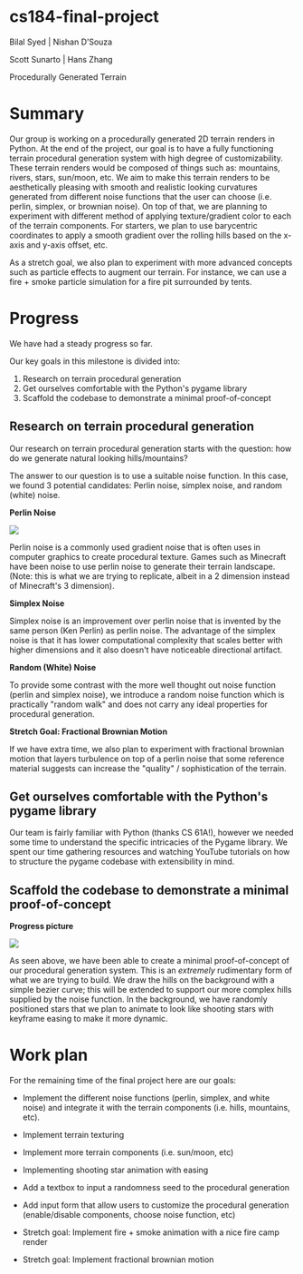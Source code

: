 # cs184-final-project

Bilal Syed | Nishan D’Souza

Scott Sunarto | Hans Zhang

Procedurally Generated Terrain

# Summary

Our group is working on a procedurally generated 2D terrain renders in Python. At the end of the project, our goal is to have a fully functioning terrain procedural generation system with high degree of customizability. These terrain renders would be composed of things such as: mountains, rivers, stars, sun/moon, etc. We aim to make this terrain renders to be aesthetically pleasing with smooth and realistic looking curvatures generated from different noise functions that the user can choose (i.e. perlin, simplex, or brownian noise). On top of that, we are planning to experiment with different method of applying texture/gradient color to each of the terrain components. For starters, we plan to use barycentric coordinates to apply a smooth gradient over the rolling hills based on the x-axis and y-axis offset, etc.

As a stretch goal, we also plan to experiment with more advanced concepts such as particle effects to augment our terrain. For instance, we can use a fire + smoke particle simulation for a fire pit surrounded by tents.

# Progress

We have had a steady progress so far.

Our key goals in this milestone is divided into:

1. Research on terrain procedural generation
2. Get ourselves comfortable with the Python's pygame library
3. Scaffold the codebase to demonstrate a minimal proof-of-concept

## Research on terrain procedural generation

Our research on terrain procedural generation starts with the question: how do we generate natural looking hills/mountains?

The answer to our question is to use a suitable noise function. In this case, we found 3 potential candidates: Perlin noise, simplex noise, and random (white) noise.

**Perlin Noise**

<img src="https://upload.wikimedia.org/wikipedia/commons/d/da/Perlin_noise.jpg" />

Perlin noise is a commonly used gradient noise that is often uses in computer graphics to create procedural texture. Games such as Minecraft have been noise to use perlin noise to generate their terrain landscape. (Note: this is what we are trying to replicate, albeit in a 2 dimension instead of Minecraft's 3 dimension).

**Simplex Noise**

Simplex noise is an improvement over perlin noise that is invented by the same person (Ken Perlin) as perlin noise. The advantage of the simplex noise is that it has lower computational complexity that scales better with higher dimensions and it also doesn't have noticeable directional artifact.

**Random (White) Noise**

To provide some contrast with the more well thought out noise function (perlin and simplex noise), we introduce a random noise function which is practically "random walk" and does not carry any ideal properties for procedural generation.

**Stretch Goal: Fractional Brownian Motion**

If we have extra time, we also plan to experiment with fractional brownian motion that layers turbulence on top of a perlin noise that some reference material suggests can increase the "quality" / sophistication of the terrain.

## Get ourselves comfortable with the Python's pygame library

Our team is fairly familiar with Python (thanks CS 61A!), however we needed some time to understand the specific intricacies of the Pygame library. We spent our time gathering resources and watching YouTube tutorials on how to structure the pygame codebase with extensibility in mind.

## Scaffold the codebase to demonstrate a minimal proof-of-concept

**Progress picture**

<img src="http://nishand.com/cs184-final-project/milestone/poc.png" />

As seen above, we have been able to create a minimal proof-of-concept of our procedural generation system. This is an _extremely_ rudimentary form of what we are trying to build. We draw the hills on the background with a simple bezier curve; this will be extended to support our more complex hills supplied by the noise function. In the background, we have randomly positioned stars that we plan to animate to look like shooting stars with keyframe easing to make it more dynamic.

# Work plan

For the remaining time of the final project here are our goals:

- Implement the different noise functions (perlin, simplex, and white noise) and integrate it with the terrain components (i.e. hills, mountains, etc).

- Implement terrain texturing

- Implement more terrain components (i.e. sun/moon, etc)

- Implementing shooting star animation with easing

- Add a textbox to input a randomness seed to the procedural generation

- Add input form that allow users to customize the procedural generation (enable/disable components, choose noise function, etc)

- Stretch goal: Implement fire + smoke animation with a nice fire camp render

- Stretch goal: Implement fractional brownian motion
